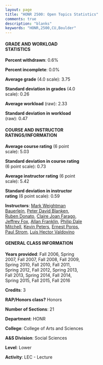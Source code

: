 ```yaml
---
layout: page
title: "HONR 2500: Open Topics Statistics"
comments: true
description: "blanks"
keywords: "HONR,2500,CU,Boulder"
---
```

<head>
<script src="https://ajax.googleapis.com/ajax/libs/jquery/2.1.3/jquery.min.js"></script>
<script src="https://dl.dropboxusercontent.com/s/pc42nxpaw1ea4o9/highcharts.js?dl=0"></script>
<!-- <script src="../assets/js/highcharts.js"></script> -->
<style type="text/css">@font-face {
	font-family: "Bebas Neue";
	src: url(https://www.filehosting.org/file/details/544349/BebasNeue Regular.otf) format("opentype");
	}
	h1.Bebas { 
		font-family: "Bebas Neue", Verdana, Tahoma;
	}
</style>
</head>
<body>
	<div id="container" style="float: right; width: 45%; height: 88%; margin-left: 2.5%; margin-right: 2.5%;"></div>
	<script language="JavaScript">
		$(document).ready(function() {
		var chart = {type: 'column'};
		var title = {text: 'Grade Distribution'};
		var xAxis = {categories: ['A','B','C','D','F'],crosshair: true};
		var yAxis = {min: 0,title: {text: 'Percentage'}};
		var tooltip = {headerFormat: '<center><b><span style="font-size:20px">{point.key}</span></b></center>',
		               pointFormat: '<td style="padding:0"><b>{point.y:.1f}%</b></td>',
		               footerFormat: '</table>',shared: true,useHTML: true};
		var plotOptions = {column: {pointPadding: 0.0,borderWidth: 0}};  
		var credits = {enabled: false};var series= [{name: 'Percent',data: [83.09,14.04,1.96,0.0,0.91,]}];
		var json = {};
		json.chart = chart;
		json.title = title;
		json.tooltip = tooltip;
		json.xAxis = xAxis;
		json.yAxis = yAxis;  
		json.series = series;
		json.plotOptions = plotOptions;  
		json.credits = credits;
		$('#container').highcharts(json);
	});
	</script>
</body>
			   
#### GRADE AND WORKLOAD STATISTICS

**Percent withdrawn**: 0.6%

**Percent incomplete**: 0.0%

**Average grade** (4.0 scale): 3.75

**Standard deviation in grades** (4.0 scale): 0.26

**Average workload** (raw): 2.33

**Standard deviation in workload** (raw): 0.47

#### COURSE AND INSTRUCTOR RATINGS/INFORMATION

**Average course rating** (6 point scale): 5.03

**Standard deviation in course rating** (6 point scale): 0.73

**Average instructor rating** (6 point scale): 5.42

**Standard deviation in instructor rating** (6 point scale): 0.59

**Instructors**: <a href='../../instructors/Mark_Weightman_Bauerlein'>Mark Weightman Bauerlein</a>, <a href='../../instructors/Peter_David_Blanken'>Peter David Blanken</a>, <a href='../../instructors/Ruben_Donato'>Ruben Donato</a>, <a href='../../instructors/Claire_Joan_Farago'>Claire Joan Farago</a>, <a href='../../instructors/Jeffrey_Fox'>Jeffrey Fox</a>, <a href='../../instructors/Allan_Franklin'>Allan Franklin</a>, <a href='../../instructors/Philip_Dale_Mitchell'>Philip Dale Mitchell</a>, <a href='../../instructors/Kevin_Peters'>Kevin Peters</a>, <a href='../../instructors/Ernest_Porps'>Ernest Porps</a>, <a href='../../instructors/Paul_Strom'>Paul Strom</a>, <a href='../../instructors/Luis_Hector_Valdovino'>Luis Hector Valdovino</a>

#### GENERAL CLASS INFORMATION

**Years provided**: Fall 2006, Spring 2007, Fall 2007, Fall 2008, Fall 2009, Spring 2010, Fall 2010, Fall 2011, Spring 2012, Fall 2012, Spring 2013, Fall 2013, Spring 2014, Fall 2014, Spring 2015, Fall 2015, Fall 2016

**Credits**: 3

**RAP/Honors class?** Honors

**Number of Sections**: 21

**Department**: HONR

**College**: College of Arts and Sciences

**A&S Division**: Social Sciences

**Level**: Lower

**Activity**: LEC - Lecture
